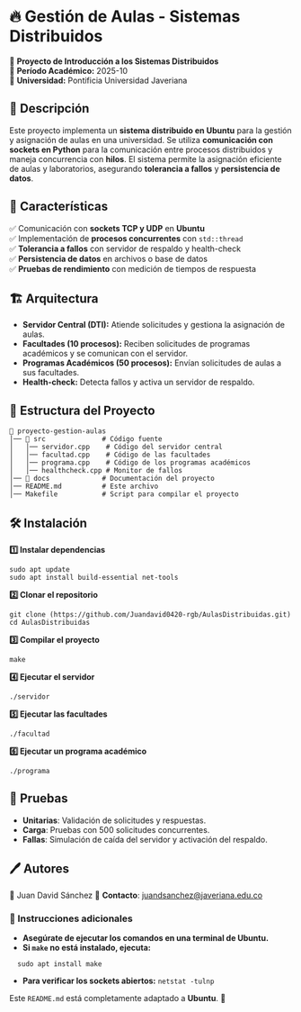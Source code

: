 # 🔥 Gestión de Aulas - Sistemas Distribuidos  

📌 **Proyecto de Introducción a los Sistemas Distribuidos**  
📅 **Período Académico:** 2025-10  
🏫 **Universidad:** Pontificia Universidad Javeriana  

## 📖 Descripción  

Este proyecto implementa un **sistema distribuido en Ubuntu** para la gestión y asignación de aulas en una universidad. Se utiliza **comunicación con sockets en Python** para la comunicación entre procesos distribuidos y maneja concurrencia con **hilos**. El sistema permite la asignación eficiente de aulas y laboratorios, asegurando **tolerancia a fallos** y **persistencia de datos**.  

## 🚀 Características  

✅ Comunicación con **sockets TCP y UDP** en **Ubuntu**  
✅ Implementación de **procesos concurrentes** con `std::thread`  
✅ **Tolerancia a fallos** con servidor de respaldo y health-check  
✅ **Persistencia de datos** en archivos o base de datos  
✅ **Pruebas de rendimiento** con medición de tiempos de respuesta  

## 🏗️ Arquitectura  

- **Servidor Central (DTI):** Atiende solicitudes y gestiona la asignación de aulas.  
- **Facultades (10 procesos):** Reciben solicitudes de programas académicos y se comunican con el servidor.  
- **Programas Académicos (50 procesos):** Envían solicitudes de aulas a sus facultades.  
- **Health-check:** Detecta fallos y activa un servidor de respaldo.  

## 📂 Estructura del Proyecto  

```plaintext
📁 proyecto-gestion-aulas  
│── 📂 src              # Código fuente  
│   │── servidor.cpp    # Código del servidor central  
│   │── facultad.cpp    # Código de las facultades  
│   │── programa.cpp    # Código de los programas académicos  
│   │── healthcheck.cpp # Monitor de fallos  
│── 📂 docs             # Documentación del proyecto  
│── README.md          # Este archivo  
│── Makefile           # Script para compilar el proyecto  

```
## 🛠️ Instalación
**1️⃣ Instalar dependencias**
```plaintext
sudo apt update  
sudo apt install build-essential net-tools  
```
**2️⃣ Clonar el repositorio**
```plaintext
git clone (https://github.com/Juandavid0420-rgb/AulasDistribuidas.git) 
cd AulasDistribuidas  
```
**3️⃣ Compilar el proyecto**
```plaintext
make
```
**4️⃣ Ejecutar el servidor**
```plaintext
./servidor  
```
**5️⃣ Ejecutar las facultades**
```plaintext
./facultad  
```
**6️⃣ Ejecutar un programa académico**
```plaintext
./programa  
```
## 🧪 Pruebas
 
- **Unitarias**: Validación de solicitudes y respuestas.
- **Carga**: Pruebas con 500 solicitudes concurrentes.
- **Fallas**: Simulación de caída del servidor y activación del respaldo.

## 🖊️ Autores
👤 Juan David Sánchez
📧 **Contacto**: juandsanchez@javeriana.edu.co

### **📌 Instrucciones adicionales**

- **Asegúrate de ejecutar los comandos en una terminal de Ubuntu.**
- **Si `make` no está instalado, ejecuta:** 
```plaintext
  sudo apt install make
``` 
- **Para verificar los sockets abiertos:** `netstat -tulnp`  

Este `README.md` está completamente adaptado a **Ubuntu**. 🚀 

